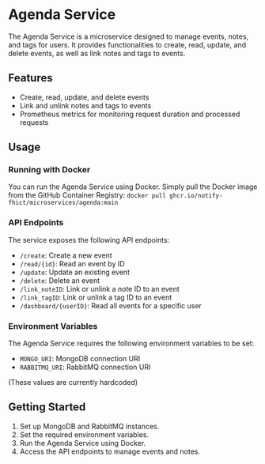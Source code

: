 # Agenda Service

The Agenda Service is a microservice designed to manage events, notes, and tags for users. It provides functionalities to create, read, update, and delete events, as well as link notes and tags to events.

## Features

- Create, read, update, and delete events
- Link and unlink notes and tags to events
- Prometheus metrics for monitoring request duration and processed requests

## Usage

### Running with Docker

You can run the Agenda Service using Docker. Simply pull the Docker image from the GitHub Container Registry:
``docker pull ghcr.io/notify-fhict/microservices/agenda:main``

### API Endpoints

The service exposes the following API endpoints:

- `/create`: Create a new event
- `/read/{id}`: Read an event by ID
- `/update`: Update an existing event
- `/delete`: Delete an event
- `/link_noteID`: Link or unlink a note ID to an event
- `/link_tagID`: Link or unlink a tag ID to an event
- `/dashboard/{userID}`: Read all events for a specific user

### Environment Variables

The Agenda Service requires the following environment variables to be set:

- `MONGO_URI`: MongoDB connection URI
- `RABBITMQ_URI`: RabbitMQ connection URI

(These values are currently hardcoded)

## Getting Started

1. Set up MongoDB and RabbitMQ instances.
2. Set the required environment variables.
3. Run the Agenda Service using Docker.
4. Access the API endpoints to manage events and notes.
